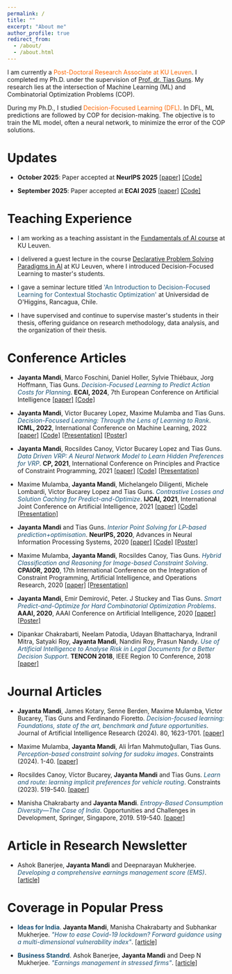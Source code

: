 ```yaml
---
permalink: /
title: ""
excerpt: "About me"
author_profile: true
redirect_from: 
  - /about/
  - /about.html
---
```


I am currently a <font color="#FF6600">Post-Doctoral Research Associate at KU Leuven</font>.
I completed my Ph.D. under the supervision of [Prof. dr. Tias Guns](https://people.cs.kuleuven.be/~tias.guns/). My research lies at the intersection of Machine Learning (ML) and Combinatorial Optimization Problems (COP).

During my Ph.D., I studied <font color="#FF6600">Decision-Focused Learning (DFL)</font>. In DFL, ML predictions are followed by COP for decision-making. The objective is to train the ML model, often a neural network, to minimize the error of the COP solutions.
# Updates
* **October 2025**: Paper accepted at **NeurIPS 2025** [[paper]](https://www.arxiv.org/pdf/2510.04951) [[Code]](https://github.com/JayMan91/OdeceDFLforConstraintsNeurips25) 

* **September 2025**: Paper accepted at **ECAI 2025** [[paper]](https://doi.org/10.3233/FAIA251273) [[Code]](https://github.com/JayMan91/DYS-NET-SCE) 


# Teaching Experience
* I am working as a teaching assistant in the [Fundamentals of AI course](https://onderwijsaanbod.kuleuven.be/2025/syllabi/e/H02A0CE.htm) at KU Leuven.

* I delivered a guest lecture in the course [Declarative Problem Solving Paradigms in AI](https://onderwijsaanbod.kuleuven.be/syllabi/e/H02A3AE.htm#activetab=doelstellingen_idp1521920) at KU Leuven, where I introduced Decision-Focused Learning to master's students.

* I gave a seminar lecture titled <font color="#1A5276">'An Introduction to Decision-Focused Learning for Contextual Stochastic Optimization'</font> at Universidad de O'Higgins, Rancagua, Chile.

* I have supervised and continue to supervise master's students in their thesis, offering guidance on research methodology, data analysis, and the organization of their thesis.


# Conference Articles
* **Jayanta Mandi**, Marco Foschini, Daniel Holler, Sylvie Thiébaux, Jorg Hoffmann, Tias Guns.  *<font color="#1A5276">Decision-Focused Learning to Predict Action Costs for Planning</font>*. **ECAI, 2024**, 7th European Conference on Artificial Intelligence [[paper]](https://ebooks.iospress.nl/doi/10.3233/FAIA240975) [[Code]](https://github.com/ML-KULeuven/DFLPredict-Action-Costs-for-Planning) 

*   **Jayanta Mandi**, Victor Bucarey Lopez, Maxime Mulamba and Tias Guns. *<font color="#1A5276">Decision-Focused Learning: Through the Lens of Learning to Rank</font>*. **ICML, 2022**, International Conference on Machine Learning, 2022 [[paper]](https://proceedings.mlr.press/v162/mandi22a.html) [[Code]](https://github.com/JayMan91/ltr-predopt)  [[Presentation]](https://icml.cc/virtual/2022/spotlight/18376) [[Poster]](files/ICMLposter.pdf)

*   **Jayanta Mandi**, Rocsildes Canoy, Victor Bucarey Lopez and Tias Guns.
    *<font color="#1A5276">Data Driven VRP: A Neural Network Model to Learn Hidden Preferences for VRP</font>*. **CP, 2021**, International Conference on Principles and Practice of Constraint Programming, 2021 [[paper]](https://drops.dagstuhl.de/opus/volltexte/2021/15333/) [[Code]](https://github.com/JayMan91/CP2021-Data-Driven-VRP)  [[Presentation]](https://www.youtube.com/watch?v=Mbc8asuz2sg)

*   Maxime Mulamba, **Jayanta Mandi**, Michelangelo Diligenti, Michele Lombardi, Victor Bucarey Lopez  and Tias Guns.
    *<font color="#1A5276">Contrastive Losses and Solution Caching for Predict-and-Optimize</font>*. **IJCAI, 2021**, International Joint Conference on Artificial Intelligence, 2021 [[paper]](https://www.ijcai.org/proceedings/2021/390) [[Code]](https://github.com/CryoCardiogram/ijcai-cache-loss-pno) [[Presentation]](https://ijcai-21.org/videos-slides/?video=5079)

*   **Jayanta Mandi** and Tias Guns.
    *<font color="#1A5276">Interior Point Solving for LP-based prediction+optimisation</font>*. **NeurIPS, 2020**, Advances in Neural Information Processing Systems, 2020 [[paper]](https://proceedings.neurips.cc/paper/2020/hash/51311013e51adebc3c34d2cc591fefee-Abstract.html) [[Code]](https://github.com/JayMan91/NeurIPSIntopt) [[Poster]](files/NIPS20_7109.pdf) 
    
    
*   Maxime Mulamba, **Jayanta Mandi**, Rocsildes Canoy, Tias Guns. 
    *<font color="#1A5276">Hybrid Classification and Reasoning for Image-based Constraint Solving</font>*. **CPAIOR, 2020**, 17th International Conference on the Integration of Constraint Programming, Artificial Intelligence, and Operations Research, 2020 [[paper]](https://link.springer.com/chapter/10.1007/978-3-030-58942-4_24) [[Presentation]](https://youtu.be/byyOQreSGXg?t=30)

*   **Jayanta Mandi**, Emir Demirović, Peter. J Stuckey and Tias Guns.
    *<font color="#1A5276">Smart Predict-and-Optimize for Hard Combinatorial Optimization Problems</font>*. **AAAI, 2020**, AAAI Conference on Artificial Intelligence, 2020 [[paper]](https://aaai.org/ojs/index.php/AAAI/article/view/5521) [[Poster]](files/AAAI20_Poster.pdf) 

*   Dipankar Chakrabarti, Neelam Patodia, Udayan Bhattacharya, Indranil Mitra, Satyaki Roy, 
    **Jayanta   Mandi**,  Nandini Roy, Prasun Nandy. *<font color="#1A5276">Use of Artificial Intelligence to Analyse Risk in Legal 
    Documents for a Better Decision Support</font>*. **TENCON 2018**, IEEE Region 10 Conference, 2018 [[paper]](https://ieeexplore.ieee.org/document/8650382)   

# Journal Articles
* **Jayanta Mandi**, James Kotary, Senne Berden, Maxime Mulamba, Victor Bucarey, Tias Guns and Ferdinando Fioretto. *<font color="#1A5276">Decision-focused learning: Foundations, state of the art, benchmark and future opportunities</font>*. Journal of Artificial Intelligence Research (2024). 80, 1623-1701. [[paper]](https://www.jair.org/index.php/jair/article/view/15943)

* Maxime Mulamba, **Jayanta Mandi**, Ali İrfan Mahmutoğulları, Tias Guns. *<font color="#1A5276">Perception-based constraint solving for sudoku images</font>*. Constraints (2024). 1-40. [[paper]](https://link.springer.com/article/10.1007/s10601-024-09372-9)   

* Rocsildes Canoy, Víctor Bucarey, **Jayanta Mandi** and Tias Guns. *<font color="#1A5276">Learn and route: learning implicit preferences for vehicle routing</font>*. Constraints (2023). 519-540. [[paper]](https://doi.org/10.1007/s10601-023-09363-2)   

*   Manisha Chakrabarty and **Jayanta  Mandi**.
    *<font color="#1A5276">Entropy-Based Consumption Diversity—The Case of India</font>*. Opportunities and Challenges in Development, Springer, Singapore, 2019. 519-540. [[paper]](https://www.springerprofessional.de/en/entropy-based-consumption-diversity-the-case-of-india/17220174)   

# Article in Research Newsletter
*   Ashok Banerjee, **Jayanta Mandi** and Deepnarayan Mukherjee.
     *<font color="#1A5276">Developing a comprehensive earnings management score (EMS)</font>*. [[article]](https://www.iimcal.ac.in/sites/all/files/pdfs/artha_may_17.pdf#page=6) 

# Coverage in Popular Press
* **<font color="#1A5276">Ideas for India</font>**. **Jayanta   Mandi**, Manisha Chakrabarty and 
    Subhankar Mukherjee. *<font color="#1A5276">"How to ease Covid-19 lockdown? Forward guidance using a multi-dimensional vulnerability index"</font>*. [[article]](https://www.ideasforindia.in/topics/macroeconomics/how-to-ease-covid-19-lockdown-forward-guidance-using-a-multidimensional-vulnerability-index.html)

* **<font color="#1A5276">Business Standrd</font>**. Ashok Banerjee, **Jayanta  Mandi** and Deep N 
    Mukherjee. *<font color="#1A5276">"Earnings management in stressed firms"</font>*. [[article]](https://www.business-standard.com/article/companies/earnings-management-in-stressed-firms-117073101722_1.html)